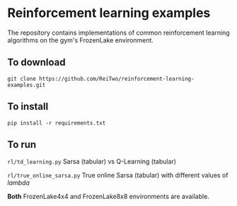 # Reinforcement learning examples
The repository contains implementations of common reinforcement learning algorithms on the gym's FrozenLake environment.

## To download
`git clone https://github.com/ReiTwo/reinforcement-learning-examples.git`

## To install
`pip install -r requirements.txt`

## To run
`rl/td_learning.py` Sarsa (tabular) vs Q-Learning (tabular)

`rl/true_online_sarsa.py` True online Sarsa (tabular) with different values of *lambda*

**Both** FrozenLake4x4 and FrozenLake8x8 environments are available.
